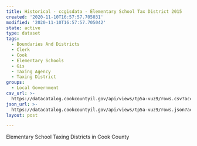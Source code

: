 ```yaml
---
title: Historical - ccgisdata - Elementary School Tax District 2015
created: '2020-11-10T16:57:57.705031'
modified: '2020-11-10T16:57:57.705042'
state: active
type: dataset
tags:
  - Boundaries And Districts
  - Clerk
  - Cook
  - Elementary Schools
  - Gis
  - Taxing Agency
  - Taxing District
groups:
  - Local Government
csv_url: >-
  https://datacatalog.cookcountyil.gov/api/views/tp5a-vuz9/rows.csv?accessType=DOWNLOAD
json_url: >-
  https://datacatalog.cookcountyil.gov/api/views/tp5a-vuz9/rows.json?accessType=DOWNLOAD
layout: post

---
```

Elementary School Taxing Districts in Cook County
